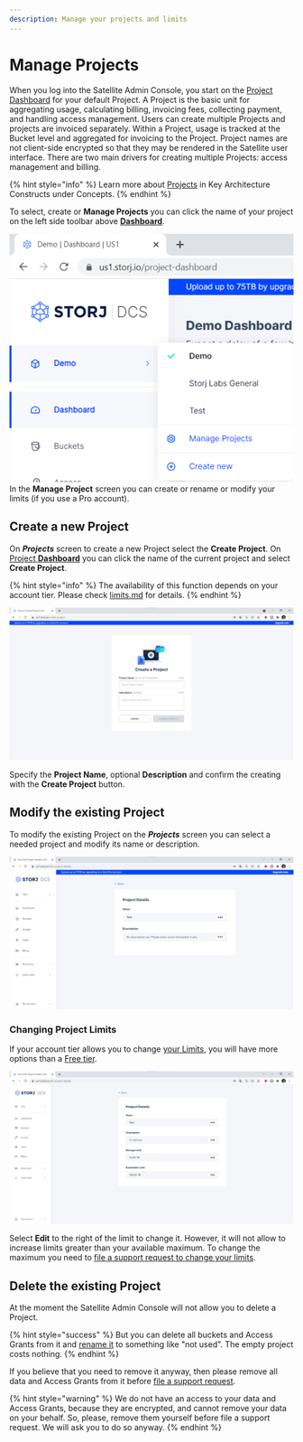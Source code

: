 ```yaml
---
description: Manage your projects and limits
---
```


# Manage Projects

When you log into the Satellite Admin Console, you start on the [Project Dashboard](dashboard.md) for your default Project. A Project is the basic unit for aggregating usage, calculating billing, invoicing fees,  collecting payment, and handling access management. Users can create multiple Projects and projects are invoiced separately. Within a Project, usage is tracked at the Bucket level and aggregated for invoicing to the Project. Project names are not client-side encrypted so that they may be rendered in the Satellite user interface. There are two main drivers for creating multiple Projects: access management and billing.

{% hint style="info" %}
Learn more about [Projects](../../concepts/key-architecture-constructs.md#project) in Key Architecture Constructs under Concepts.
{% endhint %}

To select, create or **Manage Projects** you can click the name of your project on the left side toolbar above [**Dashboard**](dashboard.md).

![](<../../.gitbook/assets/image (133).png>)\
In the **Manage Project** screen you can create or rename or modify your limits (if you use a Pro account).

## Create a new Project

On _**Projects**_ screen to create a new Project select the **Create Project**. On [Project **Dashboard**](dashboard.md) you can click the name of the current project and select **Create Project**.

{% hint style="info" %}
The availability of this function depends on your account tier. Please check [limits.md](../../concepts/limits.md "mention") for details.
{% endhint %}

![](<../../.gitbook/assets/image (140) (1).png>)

Specify the **Project Name**, optional **Description** and confirm the creating with the **Create Project** button.

## Modify the existing Project

To modify the existing Project on the _**Projects**_ screen you can select a needed project and modify its name or description.

![](<../../.gitbook/assets/image (136).png>)

### Changing Project Limits

If your account tier allows you to change [your Limits](../../concepts/limits.md), you will have more options than a [Free tier](../../billing-payment-and-accounts-1/pricing/free-tier.md).

![](<../../.gitbook/assets/image (179).png>)

Select **Edit** to the right of the limit to change it. However, it will not allow to increase limits greater than your available maximum. To change the maximum you need to [file a support request to change your limits](../../billing-payment-and-accounts-1/pricing/usage-limit-increases.md).

## Delete the existing Project

At the moment the Satellite Admin Console will not allow you to delete a Project.&#x20;

{% hint style="success" %}
But you can delete all buckets and Access Grants from it and [rename it](manage-projects.md#modify-the-existing-project) to something like "not used". The empty project costs nothing.
{% endhint %}

If you believe that you need to remove it anyway, then please remove all data and Access Grants from it before [file a support request](https://supportdcs.storj.io).

{% hint style="warning" %}
We do not have an access to your data and Access Grants, because they are encrypted, and cannot remove your data on your behalf. So, please, remove them yourself before file a support request. We will ask you to do so anyway.
{% endhint %}
